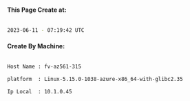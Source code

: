 
   
#### This Page Create at:

```bash

2023-06-11 - 07:19:42 UTC

```

#### Create By Machine:

```bash

Host Name : fv-az561-315

platform  : Linux-5.15.0-1038-azure-x86_64-with-glibc2.35

Ip Local  : 10.1.0.45

```

